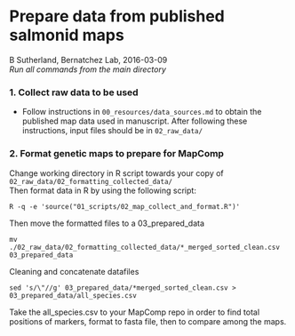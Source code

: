 # Prepare data from published salmonid maps
B Sutherland, Bernatchez Lab, 2016-03-09  
*Run all commands from the main directory*

### 1. Collect raw data to be used
* Follow instructions in `00_resources/data_sources.md` to obtain the published map data used in manuscript. After following these instructions, input files should be in `02_raw_data/`  


### 2. Format genetic maps to prepare for MapComp
Change working directory in R script towards your copy of `02_raw_data/02_formatting_collected_data/`  
Then format data in R by using the following script:  

```
R -q -e 'source("01_scripts/02_map_collect_and_format.R")'

```

Then move the formatted files to a 03_prepared_data  

```
mv ./02_raw_data/02_formatting_collected_data/*_merged_sorted_clean.csv 03_prepared_data 

```

Cleaning and concatenate datafiles  

```
sed 's/\"//g' 03_prepared_data/*merged_sorted_clean.csv > 03_prepared_data/all_species.csv 

```

Take the all_species.csv to your MapComp repo in order to find total positions of markers, format to fasta file, then to compare among the maps.  
